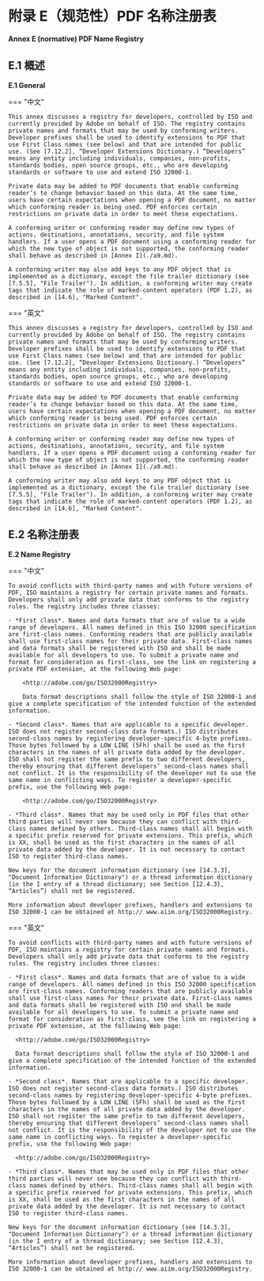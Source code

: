 # 附录 E（规范性）PDF 名称注册表

**Annex E (normative) PDF Name Registry**

## E.1 概述

**E.1 General**

=== "中文"

    This annex discusses a registry for developers, controlled by ISO and currently provided by Adobe on behalf of ISO. The registry contains private names and formats that may be used by conforming writers. Developer prefixes shall be used to identify extensions to PDF that use First Class names (see below) and that are intended for public use. (See [7.12.2], “Developer Extensions Dictionary.) “Developers” means any entity including individuals, companies, non-profits, standards bodies, open source groups, etc., who are developing standards or software to use and extend ISO 32000-1.
    
    Private data may be added to PDF documents that enable conforming reader’s to change behavior based on this data. At the same time, users have certain expectations when opening a PDF document, no matter which conforming reader is being used. PDF enforces certain restrictions on private data in order to meet these expectations.
    
    A conforming writer or conforming reader may define new types of actions, destinations, annotations, security, and file system handlers. If a user opens a PDF document using a conforming reader for which the new type of object is not supported, the conforming reader shall behave as described in [Annex I](./a9.md).
    
    A conforming writer may also add keys to any PDF object that is implemented as a dictionary, except the file trailer dictionary (see [7.5.5], "File Trailer"). In addition, a conforming writer may create tags that indicate the role of marked-content operators (PDF 1.2), as described in [14.6], "Marked Content".

=== "英文"

    This annex discusses a registry for developers, controlled by ISO and currently provided by Adobe on behalf of ISO. The registry contains private names and formats that may be used by conforming writers. Developer prefixes shall be used to identify extensions to PDF that use First Class names (see below) and that are intended for public use. (See [7.12.2], “Developer Extensions Dictionary.) “Developers” means any entity including individuals, companies, non-profits, standards bodies, open source groups, etc., who are developing standards or software to use and extend ISO 32000-1.
    
    Private data may be added to PDF documents that enable conforming reader’s to change behavior based on this data. At the same time, users have certain expectations when opening a PDF document, no matter which conforming reader is being used. PDF enforces certain restrictions on private data in order to meet these expectations.
    
    A conforming writer or conforming reader may define new types of actions, destinations, annotations, security, and file system handlers. If a user opens a PDF document using a conforming reader for which the new type of object is not supported, the conforming reader shall behave as described in [Annex I](./a9.md).
    
    A conforming writer may also add keys to any PDF object that is implemented as a dictionary, except the file trailer dictionary (see [7.5.5], "File Trailer"). In addition, a conforming writer may create tags that indicate the role of marked-content operators (PDF 1.2), as described in [14.6], "Marked Content".


## E.2 名称注册表

**E.2 Name Registry**

=== "中文"

    To avoid conflicts with third-party names and with future versions of PDF, ISO maintains a registry for certain private names and formats. Developers shall only add private data that conforms to the registry rules. The registry includes three classes:
    
    - *First class*. Names and data formats that are of value to a wide range of developers. All names defined in this ISO 32000 specification are first-class names. Conforming readers that are publicly available shall use first-class names for their private data. First-class names and data formats shall be registered with ISO and shall be made available for all developers to use. To submit a private name and format for consideration as first-class, see the link on registering a private PDF extension, at the following Web page:
    
        <http://adobe.com/go/ISO32000Registry>
    
        Data format descriptions shall follow the style of ISO 32000-1 and give a complete specification of the intended function of the extended information.
    
    - *Second class*. Names that are applicable to a specific developer. ISO does not register second-class data formats.) ISO distributes second-class names by registering developer-specific 4-byte prefixes. Those bytes followed by a LOW LINE (5Fh) shall be used as the first characters in the names of all private data added by the developer. ISO shall not register the same prefix to two different developers, thereby ensuring that different developers’ second-class names shall not conflict. It is the responsibility of the developer not to use the same name in conflicting ways. To register a developer-specific prefix, use the following Web page:
    
        <http://adobe.com/go/ISO32000Registry>
    
    - *Third class*. Names that may be used only in PDF files that other third parties will never see because they can conflict with third-class names defined by others. Third-class names shall all begin with a specific prefix reserved for private extensions. This prefix, which is XX, shall be used as the first characters in the names of all private data added by the developer. It is not necessary to contact ISO to register third-class names.
    
    New keys for the document information dictionary (see [14.3.3], "Document Information Dictionary") or a thread information dictionary (in the I entry of a thread dictionary; see Section [12.4.3], “Articles”) shall not be registered.
    
    More information about developer prefixes, handlers and extensions to ISO 32000-1 can be obtained at http:// www.aiim.org/ISO32000Registry.

=== "英文"

    To avoid conflicts with third-party names and with future versions of PDF, ISO maintains a registry for certain private names and formats. Developers shall only add private data that conforms to the registry rules. The registry includes three classes:
    
    - *First class*. Names and data formats that are of value to a wide range of developers. All names defined in this ISO 32000 specification are first-class names. Conforming readers that are publicly available shall use first-class names for their private data. First-class names and data formats shall be registered with ISO and shall be made available for all developers to use. To submit a private name and format for consideration as first-class, see the link on registering a private PDF extension, at the following Web page:
    
      <http://adobe.com/go/ISO32000Registry>
    
      Data format descriptions shall follow the style of ISO 32000-1 and give a complete specification of the intended function of the extended information.
    
    - *Second class*. Names that are applicable to a specific developer. ISO does not register second-class data formats.) ISO distributes second-class names by registering developer-specific 4-byte prefixes. Those bytes followed by a LOW LINE (5Fh) shall be used as the first characters in the names of all private data added by the developer. ISO shall not register the same prefix to two different developers, thereby ensuring that different developers’ second-class names shall not conflict. It is the responsibility of the developer not to use the same name in conflicting ways. To register a developer-specific prefix, use the following Web page:
    
      <http://adobe.com/go/ISO32000Registry>
    
    - *Third class*. Names that may be used only in PDF files that other third parties will never see because they can conflict with third-class names defined by others. Third-class names shall all begin with a specific prefix reserved for private extensions. This prefix, which is XX, shall be used as the first characters in the names of all private data added by the developer. It is not necessary to contact ISO to register third-class names.
    
    New keys for the document information dictionary (see [14.3.3], "Document Information Dictionary") or a thread information dictionary (in the I entry of a thread dictionary; see Section [12.4.3], “Articles”) shall not be registered.
    
    More information about developer prefixes, handlers and extensions to ISO 32000-1 can be obtained at http:// www.aiim.org/ISO32000Registry.

[7.12.2]: ./c7/s12.md#7122-开发人员扩展词典
[12.4.3]: ./c12/s4.md#1243-文章
[14.3.3]: ./c14/s3.md#1433-文档信息字典
[7.5.5]: ./c7/s5.md#755-文件尾部
[14.6]: ./c14/s6.md